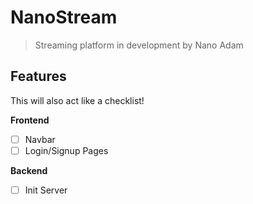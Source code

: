 # NanoStream

> Streaming platform in development by Nano Adam

## Features

This will also act like a checklist!

**Frontend**

- [ ] Navbar
- [ ] Login/Signup Pages

**Backend**

- [ ] Init Server
